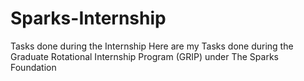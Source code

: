 # Sparks-Internship
Tasks done during the Internship
Here are my Tasks done during the Graduate Rotational Internship Program (GRIP) under The Sparks Foundation
